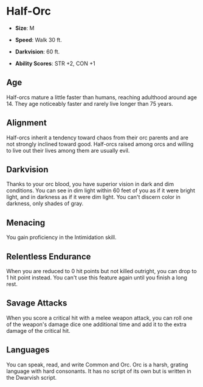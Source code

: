 # Half-Orc


- **Size**: M

- **Speed**: Walk 30 ft.

- **Darkvision**: 60 ft.

- **Ability Scores**: STR +2, CON +1

## Age
Half-orcs mature a little faster than humans, reaching adulthood around age 14. They age noticeably faster and rarely live longer than 75 years.

## Alignment
Half-orcs inherit a tendency toward chaos from their orc parents and are not strongly inclined toward good. Half-orcs raised among orcs and willing to live out their lives among them are usually evil.

## Darkvision
Thanks to your orc blood, you have superior vision in dark and dim conditions. You can see in dim light within 60 feet of you as if it were bright light, and in darkness as if it were dim light. You can't discern color in darkness, only shades of gray.

## Menacing
You gain proficiency in the Intimidation skill.

## Relentless Endurance
When you are reduced to 0 hit points but not killed outright, you can drop to 1 hit point instead. You can't use this feature again until you finish a long rest.

## Savage Attacks
When you score a critical hit with a melee weapon attack, you can roll one of the weapon's damage dice one additional time and add it to the extra damage of the critical hit.

## Languages
You can speak, read, and write Common and Orc. Orc is a harsh, grating language with hard consonants. It has no script of its own but is written in the Dwarvish script.